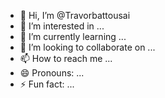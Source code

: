 - 👋 Hi, I’m @Travorbattousai
- 👀 I’m interested in ...
- 🌱 I’m currently learning ...
- 💞️ I’m looking to collaborate on ...
- 📫 How to reach me ...
- 😄 Pronouns: ...
- ⚡ Fun fact: ...

<!---
Travorbattousai/Travorbattousai is a ✨ special ✨ repository because its `README.md` (this file) appears on your GitHub profile.
You can click the Preview link to take a look at your changes.
--->
